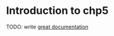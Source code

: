 # Introduction to chp5

TODO: write [great documentation](http://jacobian.org/writing/what-to-write/)
